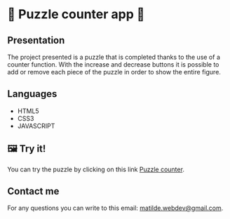 # 🧩 Puzzle counter app 🧩

## Presentation

The project presented is a puzzle that is completed thanks to the use of a counter function.
With the increase and decrease buttons it is possible to add or remove each piece of the puzzle in order to show the entire figure.

## Languages 

- HTML5
- CSS3
- JAVASCRIPT

## 🖼️ Try it!

You can try the puzzle by clicking on this link [Puzzle counter](https://puzzlecounter.netlify.app/).

## Contact me 

For any questions you can write to this email: [matilde.webdev@gmail.com](matilde.webdev@gmail.com).